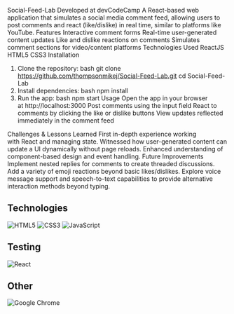 Social-Feed-Lab
Developed at devCodeCamp
A React-based web application that simulates a social media comment feed, allowing users to post comments and react (like/dislike) in real time, similar to platforms like YouTube.
Features
Interactive comment forms
Real-time user-generated content updates
Like and dislike reactions on comments
Simulates comment sections for video/content platforms
Technologies Used
ReactJS
HTML5
CSS3
Installation
1. Clone the repository:
bash
git clone https://github.com/thompsonmikej/Social-Feed-Lab.git
cd Social-Feed-Lab
2. Install dependencies:
bash
npm install
3. Run the app:
bash
npm start
Usage
Open the app in your browser at http://localhost:3000
Post comments using the input field
React to comments by clicking the like or dislike buttons
View updates reflected immediately in the comment feed

Challenges & Lessons Learned
First in-depth experience working with React and managing state.
Witnessed how user-generated content can update a UI dynamically without page reloads.
Enhanced understanding of component-based design and event handling.
Future Improvements
Implement nested replies for comments to create threaded discussions.
Add a variety of emoji reactions beyond basic likes/dislikes.
Explore voice message support and speech-to-text capabilities to provide alternative interaction methods beyond typing.

## Technologies
![HTML5](https://img.shields.io/badge/html5-%23E34F26.svg?style=for-the-badge&logo=html5&logoColor=white)
![CSS3](https://img.shields.io/badge/css3-%231572B6.svg?style=for-the-badge&logo=css3&logoColor=white)
![JavaScript](https://img.shields.io/badge/javascript-%23323330.svg?style=for-the-badge&logo=javascript&logoColor=%23F7DF1E)

## Testing
![React](https://img.shields.io/badge/react-%2320232a.svg?style=for-the-badge&logo=react&logoColor=%2361DAFB)

## Other
![Google Chrome](https://img.shields.io/badge/Google%20Chrome-4285F4?style=for-the-badge&logo=GoogleChrome&logoColor=white)
